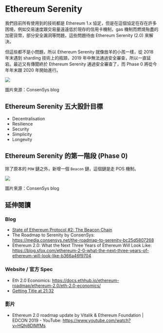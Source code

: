 # Ethereum Serenity

我們目前所有使用到的技術都是 Ethereum 1.x 協定，但是在這個協定在存在許多困境，例如交易速度跟交易量遠遠低於現存的信用卡機制，gas 機制而燃燒殆盡的加密貨幣，部分安全漏洞等問題，這些問題待由 Ethereum Serenity (2.0) 來解決。

但這些都不是小問題，所以 Ethereum Serenity 就像放羊的小孩一樣，從 2018 年末遇到 sharding 技術上的瓶頸，2019 年中無法通過安全審查，所以一直延宕。最近又有傳聞終於 Ethereum Serenity 通過安全審查了，而 Phase 0 將從今年年末跟 2020 年開始進行。

![](https://miro.medium.com/max/1668/1*F7C8r8ur47JuljpbcbDhpw.jpeg)

圖片來源：ConsenSys blog

## Ethereum Serenity 五大設計目標

- Decentralisation
- Resilience
- Security
- Simplicity
- Longevity

## Ethereum Serenity 的第一階段 (Phase 0)

除了原本的 `POW` 鏈之外，新增一個 `Beacon` 鏈，這個鏈是走 POS 機制。

![](https://miro.medium.com/max/1548/0*zOAQK-hEDkpV1aci)

圖片來源：ConsenSys blog

## 延伸閱讀

### Blog

- [State of Ethereum Protocol #2: The Beacon Chain](https://media.consensys.net/state-of-ethereum-protocol-2-the-beacon-chain-c6b6a9a69129)
- The Roadmap to Serenity by ConsenSys: <https://media.consensys.net/the-roadmap-to-serenity-bc25d5807268>
- Ethereum 2.0: What the Next Three Years of Ethereum Will Look Like: <https://blog.sfox.com/ethereum-2-0-what-the-next-three-years-of-ethereum-will-look-like-b366a46f9704>

### Website / 官方 Spec

- Eth 2.0 Economics: <https://docs.ethhub.io/ethereum-roadmap/ethereum-2.0/eth-2.0-economics/>
- [Getting Title at 21:32](https://github.com/ethereum/eth2.0-specs/blob/dev/specs/core/0_beacon-chain.md)

### 影片

- Ethereum 2.0 roadmap update by Vitalik & Ethereum Foundation | EDCON 2019 - YouTube: <https://www.youtube.com/watch?v=HQhj8DlMfMs>

<!-- - [What's New in Ethereum Serenity (2.0)](http://kimiwublog.blogspot.com/2018/12/whats-new-in-ethereum-serenity-20.html) -->

